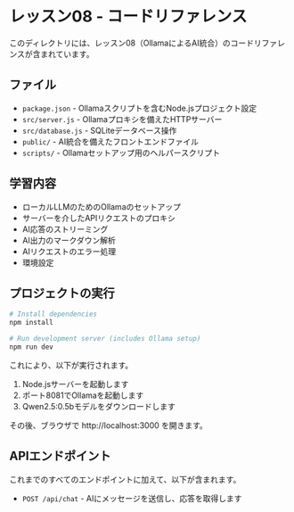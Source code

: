 # レッスン08 - コードリファレンス

このディレクトリには、レッスン08（OllamaによるAI統合）のコードリファレンスが含まれています。

## ファイル

- `package.json` - Ollamaスクリプトを含むNode.jsプロジェクト設定
- `src/server.js` - Ollamaプロキシを備えたHTTPサーバー
- `src/database.js` - SQLiteデータベース操作
- `public/` - AI統合を備えたフロントエンドファイル
- `scripts/` - Ollamaセットアップ用のヘルパースクリプト

## 学習内容

- ローカルLLMのためのOllamaのセットアップ
- サーバーを介したAPIリクエストのプロキシ
- AI応答のストリーミング
- AI出力のマークダウン解析
- AIリクエストのエラー処理
- 環境設定

## プロジェクトの実行

```bash
# Install dependencies
npm install

# Run development server (includes Ollama setup)
npm run dev
```

これにより、以下が実行されます。
1. Node.jsサーバーを起動します
2. ポート8081でOllamaを起動します
3. Qwen2.5:0.5bモデルをダウンロードします

その後、ブラウザで http://localhost:3000 を開きます。

## APIエンドポイント

これまでのすべてのエンドポイントに加えて、以下が含まれます。
- `POST /api/chat` - AIにメッセージを送信し、応答を取得します